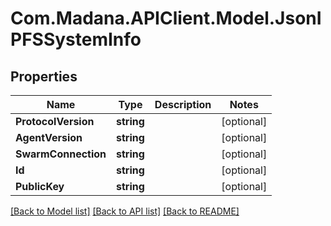 
# Com.Madana.APIClient.Model.JsonIPFSSystemInfo

## Properties

Name | Type | Description | Notes
------------ | ------------- | ------------- | -------------
**ProtocolVersion** | **string** |  | [optional] 
**AgentVersion** | **string** |  | [optional] 
**SwarmConnection** | **string** |  | [optional] 
**Id** | **string** |  | [optional] 
**PublicKey** | **string** |  | [optional] 

[[Back to Model list]](../README.md#documentation-for-models)
[[Back to API list]](../README.md#documentation-for-api-endpoints)
[[Back to README]](../README.md)

